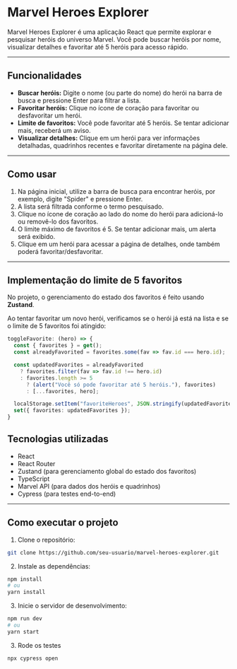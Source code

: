 # Marvel Heroes Explorer

Marvel Heroes Explorer é uma aplicação React que permite explorar e pesquisar heróis do universo Marvel. Você pode buscar heróis por nome, visualizar detalhes e favoritar até 5 heróis para acesso rápido.

---

## Funcionalidades

- **Buscar heróis:** Digite o nome (ou parte do nome) do herói na barra de busca e pressione Enter para filtrar a lista.
- **Favoritar heróis:** Clique no ícone de coração para favoritar ou desfavoritar um herói.
- **Limite de favoritos:** Você pode favoritar até 5 heróis. Se tentar adicionar mais, receberá um aviso.
- **Visualizar detalhes:** Clique em um herói para ver informações detalhadas, quadrinhos recentes e favoritar diretamente na página dele.


---

## Como usar

1. Na página inicial, utilize a barra de busca para encontrar heróis, por exemplo, digite "Spider" e pressione Enter.
2. A lista será filtrada conforme o termo pesquisado.
3. Clique no ícone de coração ao lado do nome do herói para adicioná-lo ou removê-lo dos favoritos.
4. O limite máximo de favoritos é 5. Se tentar adicionar mais, um alerta será exibido.
5. Clique em um herói para acessar a página de detalhes, onde também poderá favoritar/desfavoritar.

---

## Implementação do limite de 5 favoritos

No projeto, o gerenciamento do estado dos favoritos é feito usando **Zustand**.

Ao tentar favoritar um novo herói, verificamos se o herói já está na lista e se o limite de 5 favoritos foi atingido:

```ts
toggleFavorite: (hero) => {
  const { favorites } = get();
  const alreadyFavorited = favorites.some(fav => fav.id === hero.id);

  const updatedFavorites = alreadyFavorited
    ? favorites.filter(fav => fav.id !== hero.id)
    : favorites.length >= 5
      ? (alert("Você só pode favoritar até 5 heróis."), favorites)
      : [...favorites, hero];

  localStorage.setItem("favoriteHeroes", JSON.stringify(updatedFavorites));
  set({ favorites: updatedFavorites });
}

```
## Tecnologias utilizadas

- React
- React Router
- Zustand (para gerenciamento global do estado dos favoritos)
- TypeScript
- Marvel API (para dados dos heróis e quadrinhos)
- Cypress (para testes end-to-end)

---

## Como executar o projeto

1. Clone o repositório:

```bash
git clone https://github.com/seu-usuario/marvel-heroes-explorer.git
```

2. Instale as dependências:

```bash
npm install
# ou
yarn install
```
3. Inicie o servidor de desenvolvimento:

```bash
npm run dev
# ou
yarn start
```
3. Rode os testes

```bash
npx cypress open
```
